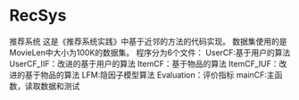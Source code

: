 # RecSys
推荐系统
这是《推荐系统实践》中基于近邻的方法的代码实现。
数据集使用的是MovieLen中大小为100K的数据集。
程序分为6个文件：
UserCF:基于用户的算法
UserCF_IIF：改进的基于用户的算法
ItemCF：基于物品的算法
ItemCF_IUF：改进的基于物品的算法
LFM:隐因子模型算法 
Evaluation：评价指标
mainCF:主函数，读取数据和测试
